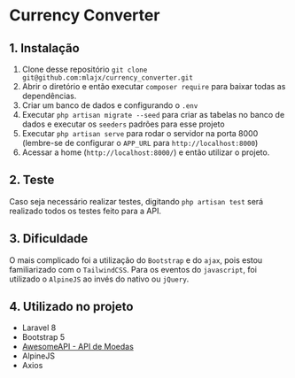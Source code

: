 # Currency Converter

## 1. Instalação

1. Clone desse repositório `git clone git@github.com:mlajx/currency_converter.git`
2. Abrir o diretório e então executar `composer require` para baixar todas as dependências.
3. Criar um banco de dados e configurando o `.env`
4. Executar `php artisan migrate --seed` para criar as tabelas no banco de dados e executar os `seeders` padrões para esse projeto
5. Executar `php artisan serve` para rodar o servidor na porta 8000 (lembre-se de configurar o `APP_URL` para `http://localhost:8000`)
6. Acessar a home (`http://localhost:8000/`) e então utilizar o projeto.

## 2. Teste

Caso seja necessário realizar testes, digitando `php artisan test` será realizado todos os testes feito para a API.
  
## 3. Dificuldade

O mais complicado foi a utilização do `Bootstrap` e do `ajax`, pois estou familiarizado com o `TailwindCSS`. Para os eventos do `javascript`, foi utilizado o `AlpineJS` ao invés do nativo ou `jQuery`.

## 4. Utilizado no projeto

- Laravel 8
- Bootstrap 5
- [AwesomeAPI - API de Moedas](https://docs.awesomeapi.com.br/api-de-moedas)
- AlpineJS
- Axios
